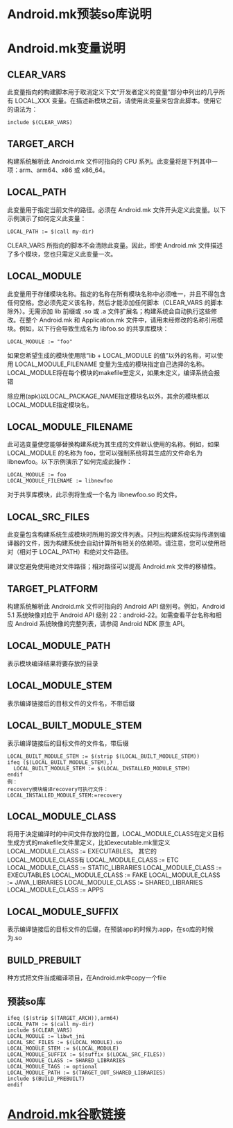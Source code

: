 # **Android.mk预装so库说明**

# Android.mk变量说明
## CLEAR_VARS

此变量指向的构建脚本用于取消定义下文“开发者定义的变量”部分中列出的几乎所有 LOCAL_XXX 变量。在描述新模块之前，请使用此变量来包含此脚本。使用它的语法为：
```
include $(CLEAR_VARS)
```
## TARGET_ARCH

构建系统解析此 Android.mk 文件时指向的 CPU 系列。此变量将是下列其中一项：arm、arm64、x86 或 x86_64。
## LOCAL_PATH

此变量用于指定当前文件的路径。必须在 Android.mk 文件开头定义此变量。以下示例演示了如何定义此变量：
```
LOCAL_PATH := $(call my-dir)
```
CLEAR_VARS 所指向的脚本不会清除此变量。因此，即使 Android.mk 文件描述了多个模块，您也只需定义此变量一次。
## LOCAL_MODULE

此变量用于存储模块名称。指定的名称在所有模块名称中必须唯一，并且不得包含任何空格。您必须先定义该名称，然后才能添加任何脚本（CLEAR_VARS 的脚本除外）。无需添加 lib 前缀或 .so 或 .a 文件扩展名；构建系统会自动执行这些修改。在整个 Android.mk 和 Application.mk 文件中，请用未经修改的名称引用模块。例如，以下行会导致生成名为 libfoo.so 的共享库模块：
```
LOCAL_MODULE := "foo"
```
如果您希望生成的模块使用除“lib + LOCAL_MODULE 的值”以外的名称，可以使用 LOCAL_MODULE_FILENAME 变量为生成的模块指定自己选择的名称。 LOCAL_MODULE将在每个模块的makefile里定义，如果未定义，编译系统会报错

除应用(apk)以LOCAL_PACKAGE_NAME指定模块名以外，其余的模块都以LOCAL_MODULE指定模块名。

## LOCAL_MODULE_FILENAME

此可选变量使您能够替换构建系统为其生成的文件默认使用的名称。例如，如果 LOCAL_MODULE 的名称为 foo，您可以强制系统将其生成的文件命名为 libnewfoo。以下示例演示了如何完成此操作：
```
LOCAL_MODULE := foo
LOCAL_MODULE_FILENAME := libnewfoo
```
对于共享库模块，此示例将生成一个名为 libnewfoo.so 的文件。

## LOCAL_SRC_FILES

此变量包含构建系统生成模块时所用的源文件列表。只列出构建系统实际传递到编译器的文件，因为构建系统会自动计算所有相关的依赖项。请注意，您可以使用相对（相对于 LOCAL_PATH）和绝对文件路径。

建议您避免使用绝对文件路径；相对路径可以提高 Android.mk 文件的移植性。

## TARGET_PLATFORM

构建系统解析此 Android.mk 文件时指向的 Android API 级别号。例如，Android 5.1 系统映像对应于 Android API 级别 22：android-22。如需查看平台名称和相应 Android 系统映像的完整列表，请参阅 Android NDK 原生 API。
## LOCAL_MODULE_PATH

表示模块编译结果将要存放的目录
## LOCAL_MODULE_STEM

表示编译链接后的目标文件的文件名，不带后缀
## LOCAL_BUILT_MODULE_STEM

表示编译链接后的目标文件的文件名，带后缀

```
LOCAL_BUILT_MODULE_STEM := $(strip $(LOCAL_BUILT_MODULE_STEM))
ifeq ($(LOCAL_BUILT_MODULE_STEM),)
  LOCAL_BUILT_MODULE_STEM := $(LOCAL_INSTALLED_MODULE_STEM)
endif
例：
recovery模块编译recovery可执行文件：
LOCAL_INSTALLED_MODULE_STEM:=recovery
```

## LOCAL_MODULE_CLASS

将用于决定编译时的中间文件存放的位置，LOCAL_MODULE_CLASS在定义目标生成方式的makefile文件里定义，比如executable.mk里定义LOCAL_MODULE_CLASS := EXECUTABLES。 其它的LOCAL_MODULE_CLASS有 LOCAL_MODULE_CLASS := ETC LOCAL_MODULE_CLASS := STATIC_LIBRARIES LOCAL_MODULE_CLASS := EXECUTABLES LOCAL_MODULE_CLASS := FAKE LOCAL_MODULE_CLASS := JAVA_LIBRARIES LOCAL_MODULE_CLASS := SHARED_LIBRARIES LOCAL_MODULE_CLASS := APPS
## LOCAL_MODULE_SUFFIX

表示编译链接后的目标文件的后缀，在预装app的时候为.app，在so库的时候为.so
## BUILD_PREBUILT

种方式把文件当成编译项目，在Android.mk中copy一个file

## 预装so库
```
ifeq ($(strip $(TARGET_ARCH)),arm64)
LOCAL_PATH := $(call my-dir)
include $(CLEAR_VARS)
LOCAL_MODULE := libwt_jni
LOCAL_SRC_FILES := $(LOCAL_MODULE).so
LOCAL_MODULE_STEM := $(LOCAL_MODULE)
LOCAL_MODULE_SUFFIX := $(suffix $(LOCAL_SRC_FILES))
LOCAL_MODULE_CLASS := SHARED_LIBRARIES
LOCAL_MODULE_TAGS := optional
LOCAL_MODULE_PATH := $(TARGET_OUT_SHARED_LIBRARIES)
include $(BUILD_PREBUILT)
endif
```

# [Android.mk谷歌链接](https://developer.android.com/ndk/guides/android_mk?hl=zh-cn#target_platform)
